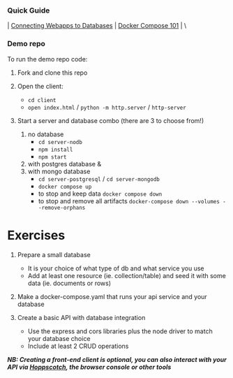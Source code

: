 ### Quick Guide
| [Connecting Webapps to Databases](https://github.com/getfutureproof/fp_guides_wiki/wiki/Connecting-Webapps-to-Databases) | [Docker Compose 101](https://github.com/getfutureproof/fp_guides_wiki/wiki/Docker-Compose-101) | \

### Demo repo
To run the demo repo code:
1. Fork and clone this repo
2. Open the client:
   - `cd client`
   - `open index.html` / `python -m http.server` / `http-server`
   
3. Start a server and database combo (there are 3 to choose from!)
   1. no database
       - `cd server-nodb`
       - `npm install`  
       - `npm start` 
   2. with postgres database &
   3. with mongo database
       - `cd server-postgresql` / `cd server-mongodb`
       - `docker compose up`
       - to stop and keep data `docker compose down`
       - to stop and remove all artifacts `docker-compose down --volumes --remove-orphans`


# Exercises
1. Prepare a small database
    - It is your choice of what type of db and what service you use
    - Add at least one resource (ie. collection/table) and seed it with some data (ie. documents or rows)

2. Make a docker-compose.yaml that runs your api service and your database
  
3. Create a basic API with database integration
    - Use the express and cors libraries plus the node driver to match your database choice
    - Include at least 2 CRUD operations
  
***NB: Creating a front-end client is optional, you can also interact with your API via [Hoppscotch](https://hoppscotch.io/), the browser console or other tools***

